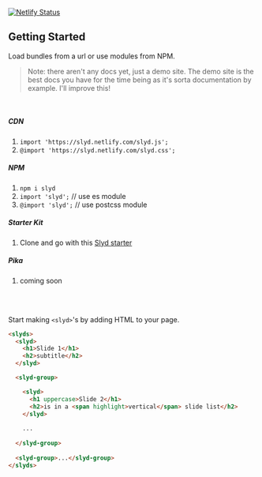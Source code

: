 [![Netlify Status](https://api.netlify.com/api/v1/badges/634baf91-9509-4983-8e3b-c7093c29603d/deploy-status)](https://app.netlify.com/sites/slyd/deploys)

## Getting Started
Load bundles from a url or use modules from NPM.

> Note: there aren't any docs yet, just a demo site. The demo site is the best docs you have for the time being as it's sorta documentation by example. I'll improve this! 

<br>

##### CDN
1. `import 'https://slyd.netlify.com/slyd.js';`
1. `@import 'https://slyd.netlify.com/slyd.css';`

##### NPM

1. `npm i slyd`
1. `import 'slyd';` // use es module
1. `@import 'slyd';` // use postcss module

##### Starter Kit

1. Clone and go with this [Slyd starter](https://github.com/argyleink/slyd-starter)

##### Pika
1. coming soon

<br>
<br>

Start making `<slyd>`'s by adding HTML to your page.

```html
<slyds>
  <slyd>
    <h1>Slide 1</h1>
    <h2>subtitle</h2>
  </slyd>

  <slyd-group>

    <slyd>
      <h1 uppercase>Slide 2</h1>
      <h2>is in a <span highlight>vertical</span> slide list</h2>
    </slyd>
    
    ...
    
  </slyd-group>
  
  <slyd-group>...</slyd-group>
</slyds>
```
